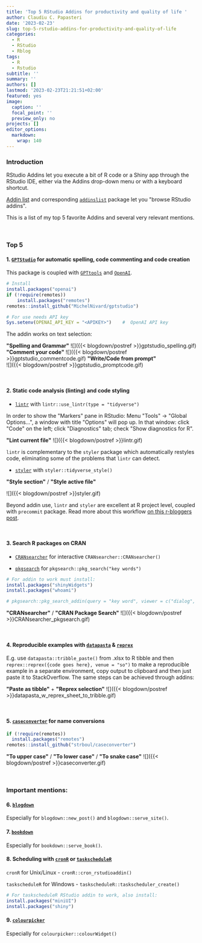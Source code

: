 ```yaml
---
title: 'Top 5 RStudio Addins for productivity and quality of life '
author: Claudiu C. Papasteri
date: '2023-02-23'
slug: top-5-rstudio-addins-for-productivity-and-quality-of-life
categories:
  - R
  - RStudio
  - Rblog
tags:
  - R
  - Rstudio
subtitle: ''
summary: ''
authors: []
lastmod: '2023-02-23T21:21:51+02:00'
featured: yes
image:
  caption: ''
  focal_point: ''
  preview_only: no
projects: []
editor_options: 
  markdown: 
    wrap: 140
---
```



### Introduction

RStudio Addins let you execute a bit of R code or a Shiny app through the RStudio IDE, either via the Addins drop-down menu or with a
keyboard shortcut.

[Addin list](https://github.com/daattali/addinslist) and corresponding [`addinslist`](https://github.com/daattali/addinslist) package let
you "browse RStudio addins".

This is a list of my top 5 favorite Addins and several very relevant mentions.

 

### Top 5

#### 1. [`GPTStudio`](https://github.com/MichelNivard/gptstudio) for automatic spelling, code commenting and code creation

This package is coupled with [`GPTtools`](https://jameshwade.github.io/gpttools/) and [`OpenAI`](https://irudnyts.github.io/openai/).


```r
# Install
install.packages("openai")
if (!require(remotes))
    install.packages("remotes")
remotes::install_github("MichelNivard/gptstudio")

# For use needs API key
Sys.setenv(OPENAI_API_KEY = "<APIKEY>")    #  OpenAI API key
```

The addin works on text selection:

**"Spelling and Grammar"** 
![]({{< blogdown/postref >}}gptstudio_spelling.gif) 
**"Comment your code"** 
![]({{< blogdown/postref >}}gptstudio_commentcode.gif) 
**"Write/Code from prompt"**  
![]({{< blogdown/postref >}}gptstudio_promptcode.gif)

 

#### 2. Static code analysis (linting) and code styling

-   [`lintr`](https://lintr.r-lib.org/) with `lintr::use_lintr(type = "tidyverse")`

In order to show the "Markers" pane in RStudio: Menu "Tools" -\> "Global Options...", a window with title "Options" will pop up. In that
window: click "Code" on the left; click "Diagnostics" tab; check "Show diagnostics for R".

**"Lint current file"**
![]({{< blogdown/postref >}}lintr.gif)

`lintr` is complementary to the `styler` package which automatically restyles code, eliminating some of the problems that `lintr` can
detect.

-   [`styler`](https://styler.r-lib.org/) with `styler::tidyverse_style()`

**"Style section"** / **"Style active file"**

![]({{< blogdown/postref >}}styler.gif)

Beyond addin use, `lintr` and `styler` are excellent at R project level, coupled with `precommit` package. Read more about this workflow [on
this r-bloggers post](https://www.r-bloggers.com/2022/09/enforcing-style-in-an-r-project/).

 

#### 3. Search R packages on CRAN

-   [`CRANsearcher`](https://github.com/RhoInc/CRANsearcher) for interactive `CRANsearcher::CRANsearcher()`

-   [`pkgsearch`](https://r-hub.github.io/pkgsearch/reference/pkg_search_addin.html) for `pkgsearch::pkg_search("key words")`


```r
# For addin to work must install:
install.packages("shinyWidgets")
install.packages("whoami")

# pkgsearch::pkg_search_addin(query = "key word", viewer = c("dialog", "browser"))
```

**"CRANsearcher"** / **"CRAN Package Search"**
![]({{< blogdown/postref >}}CRANsearcher_pkgsearch.gif)

 

#### 4. Reproducible examples with [`datapasta`](https://milesmcbain.github.io/datapasta/) & [`reprex`](https://reprex.tidyverse.org/)

E.g. use `datapasta::tribble_paste()` from .xlsx to R tibble and then `reprex::reprex({code goes here}, venue = "so")` to make a reproducible
example in a separate environment, copy output to clipboard and then just paste it to StackOverflow. The same steps can be achieved through
addins:

**"Paste as tibble"** + **"Reprex selection"**
![]({{< blogdown/postref >}}datapasta_w_reprex_sheet_to_tribble.gif)

 

#### 5. [`caseconverter`](https://github.com/strboul/caseconverter) for name conversions


```r
if (!require(remotes))
  install.packages("remotes")
remotes::install_github("strboul/caseconverter")
```

**"To upper case"** / **"To lower case"** / **"To snake case"**
![]({{< blogdown/postref >}}caseconverter.gif)

 

### Important mentions:

#### 6. [`blogdown`](https://pkgs.rstudio.com/blogdown/reference/blogdown.html)

Especially for `blogdown::new_post()` and `blogdown::serve_site()`.

#### 7. [`bookdown`](https://bookdown.org/)

Especially for `bookdown::serve_book()`.

#### 8. Scheduling with [`cronR`](https://github.com/bnosac/cronR) or [`taskscheduleR`](https://github.com/bnosac/taskscheduleR)

`cronR` for Unix/Linux - `cronR::cron_rstudioaddin()` 

`taskscheduleR` for Windows - `taskscheduleR::taskscheduler_create()`


```r
# For taskscheduleR RStudio addin to work, also install:
install.packages("miniUI")
install.packages("shiny")
```

#### 9. [`colourpicker`](https://github.com/daattali/colourpicker)

Especially for `colourpicker::colourWidget()`
